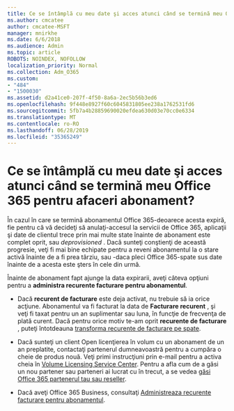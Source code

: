 ```yaml
---
title: Ce se întâmplă cu meu date şi acces atunci când se termină meu Office 365 pentru afaceri abonament?
ms.author: cmcatee
author: cmcatee-MSFT
manager: mnirkhe
ms.date: 6/6/2018
ms.audience: Admin
ms.topic: article
ROBOTS: NOINDEX, NOFOLLOW
localization_priority: Normal
ms.collection: Adm_O365
ms.custom:
- "484"
- "1500030"
ms.assetid: d2a41ce0-207f-4f50-8a6a-2ec5b56b3ed6
ms.openlocfilehash: 9f448e8927f60c6045831805ee238a1762531fd6
ms.sourcegitcommit: 5fb7a4b28859690020efdea630d03e70cc0e6334
ms.translationtype: MT
ms.contentlocale: ro-RO
ms.lasthandoff: 06/28/2019
ms.locfileid: "35365249"
---
```

# <a name="what-happens-to-my-data-and-access-when-my-office-365-for-business-subscription-ends"></a>Ce se întâmplă cu meu date şi acces atunci când se termină meu Office 365 pentru afaceri abonament?

În cazul în care se termină abonamentul Office 365-deoarece acesta expiră, fie pentru că vă decideţi să anulaţi-accesul la servicii de Office 365, aplicaţii şi date de clientul trece prin mai multe state înainte de abonament este complet oprit, sau *deprovisioned*  . Dacă sunteţi conştienţi de această progresie, veţi fi mai bine echipate pentru a reveni abonamentul la o stare activă înainte de a fi prea târziu, sau -daca pleci Office 365-spate sus date înainte de a acesta este şters în cele din urmă.
  
Înainte de abonament fapt ajunge la data expirarii, aveţi câteva opţiuni pentru a **administra recurente facturare pentru abonamentul**.
  
- Dacă **recurent de facturare** este deja activat, nu trebuie să ia orice acţiune. Abonamentul va fi facturat la data de **Facturare recurent** , şi veţi fi taxat pentru un an suplimentar sau luna, în funcţie de frecvenţa de plată curent. Dacă pentru orice motiv te-am oprit **recurente de facturare** , puteţi întotdeauna [transforma recurente de facturare pe spate](https://support.office.com/article/8d83b530-f4ca-47f6-a666-e5791cbacc7e).

- Dacă sunteţi un client Open licenţierea în volum cu un abonament de un an preplatite, contactaţi partenerul dumneavoastră pentru a cumpăra o cheie de produs nouă. Veţi primi instrucţiuni prin e-mail pentru a activa cheia în [Volume Licensing Service Center](https://go.microsoft.com/fwlink/p/?LinkID=282016). Pentru a afla cum de a găsi un nou partener sau parteneri ai lucrat cu în trecut, a se vedea [găsi Office 365 partenerul tau sau reseller](https://support.office.com/article/b6c18a9b-2aed-4c84-9d75-af709160258c).

- Dacă aveţi Office 365 Business, consultaţi [Administreaza recurente facturare pentru abonamentul](https://support.office.com/article/8d83b530-f4ca-47f6-a666-e5791cbacc7e).
